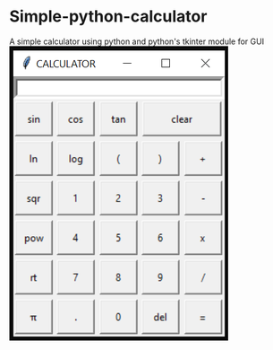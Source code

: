 # Simple-python-calculator
A simple calculator using python and python's tkinter module for GUI
![Screenshot](images/Calculator.png)
